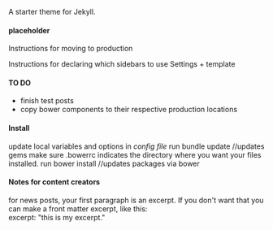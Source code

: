 A starter theme for Jekyll.


#### placeholder
Instructions for moving to production

Instructions for declaring which sidebars to use
Settings + template

#### TO DO
- finish test posts
- copy bower components to their respective production locations

#### Install
update local variables and options in _config file_
run bundle update //updates gems
make sure .bowerrc indicates the directory where you want your files installed.
run bower install //updates packages via bower


#### Notes for content creators
for news posts, your first paragraph is an excerpt. If you don't want that you can make a front matter excerpt, like this:  
excerpt: "this is my excerpt."

